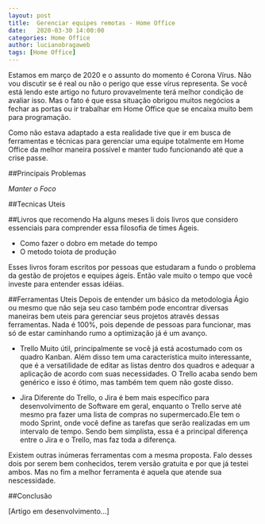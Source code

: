 ```yaml
---
layout: post
title:  Gerenciar equipes remotas - Home Office
date:   2020-03-30 14:00:00
categories: Home Office
author: lucianobragaweb
tags: [Home Office]
---
```


Estamos em março de 2020 e o assunto do momento é Corona Vírus. Não vou discutir se é real ou não o perigo que esse vírus representa. Se você está lendo este artigo no futuro provavelmente terá melhor condição de avaliar isso. Mas o fato é que essa situação obrigou muitos negócios a fechar as portas ou ir trabalhar em Home Office que se encaixa muito bem para programação.


Como não estava adaptado a esta realidade tive que ir em busca de ferramentas e técnicas para gerenciar uma equipe totalmente em Home Office da melhor maneira possível e manter tudo funcionando até que a crise passe.

##Principais Problemas

*Manter o Foco*

##Tecnicas Uteis


##Livros que recomendo
Ha alguns meses li dois livros que considero essenciais para comprender essa filosofia de times Ágeis.

- Como fazer o dobro em metade do tempo
- O metodo toiota de produção

Esses livros foram escritos por pessoas que estudaram a fundo o problema da gestão de projetos e equipes ágeis. Então vale muito o tempo que você investe para entender essas idéias.

##Ferramentas Uteis
Depois de entender um básico da metodologia Ágio ou mesmo que não seja seu caso também pode encontrar diversas maneiras bem uteis para gerenciar seus projetos através dessas ferramentas. Nada é 100%, pois depende de pessoas para funcionar, mas só de estar caminhando rumo a optimização já é um avanço.

- Trello
Muito útil, principalmente se você já está acostumado com os quadro Kanban. Além disso tem uma característica muito interessante, que é a versatilidade de editar as listas dentro dos quadros e adequar a aplicação de acordo com suas necessidades. O Trello acaba sendo bem genérico e isso é ótimo, mas também tem quem não goste disso.

- Jira
Diferente do Trello, o Jira é bem mais específico para desenvolvimento de Software em geral, enquanto o Trello serve até mesmo pra fazer uma lista de compras no supermercado.Ele tem o modo Sprint, onde você define as tarefas que serão realizadas em um intervalo de tempo. Sendo bem simplista, essa é a principal diferença entre o Jira e o Trello, mas faz toda a diferença.

Existem outras inúmeras ferramentas com a mesma proposta. Falo desses dois por serem bem conhecidos, terem versão gratuita e por que já testei ambos. Mas no fim a melhor ferramenta é aquela que atende sua nescessidade.

##Conclusão


[Artigo em desenvolvimento...]